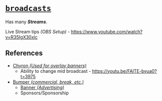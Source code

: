# [`broadcasts`](https://en.wikipedia.org/wiki/Broadcasting)

Has many _**Streams**_.

Live Stream tips _(OBS Setup)_ - https://www.youtube.com/watch?v=R35IgX30xlc


## References

  - [Chyron _(Used for overlay banners)_](https://en.wikipedia.org/wiki/Chyron)
    - Ability to change mid broadcast - https://youtu.be/FAlTE-byua0?t=3975
  - [Bumper _(commercial, break, etc.)_](https://en.wikipedia.org/wiki/Bumper_(broadcasting))
    - [Banner _(Advertising)_](https://en.wikipedia.org/wiki/Banner#Advertising_banners)
    - Sponsors/Sponsorship
